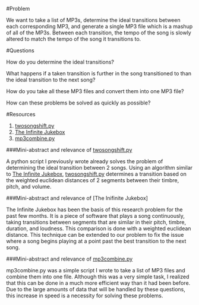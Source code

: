 #Problem

We want to take a list of MP3s, determine the ideal transitions between each corresponding MP3, and generate a single MP3 file which is a mashup of all of the MP3s.  Between each transition, the tempo of the song is slowly altered to match the tempo of the song it transitions to.

#Questions

How do you determine the ideal transitions?

What happens if a taken transition is further in the song transitioned to than the ideal transition to the next song?

How do you take all these MP3 files and convert them into one MP3 file?

How can these problems be solved as quickly as possible?

#Resources

1. [twosongshift.py]
2. [The Infinite Jukebox]
3. [mp3combine.py]

###Mini-abstract and relevance of [twosongshift.py]

A python script I previously wrote already solves the problem of determining the ideal transition between 2 songs.  Using an algorithm similar to [The Infinite Jukebox], [twosongshift.py] determines a transition based on the weighted euclidean distances of 2 segments between their timbre, pitch, and volume.

###Mini-abstract and relevance of [The Inifinite Jukebox]

The Infinite Jukebox has been the basis of this research problem for the past few months.  It is a piece of software that plays a song continuously, taking transitions between segments that are similar in their pitch, timbre, duration, and loudness.  This comparison is done with a weighted euclidean distance.  This technique can be extended to our problem to fix the issue where a song begins playing at a point past the best transition to the next song.

###Mini-abstract and relevance of [mp3combine.py]

mp3combine.py was a simple script I wrote to take a list of MP3 files and combine them into one file.  Although this was a very simple task, I realized that this can be done in a much more efficient way than it had been before.  Due to the large amounts of data that will be handled by these questions, this increase in speed is a necessity for solving these problems.

[twosongshift.py]: https://github.com/mulfordjc/TwoBeatShift/blob/master/twosongshift.py
[The Infinite Jukebox]: infinitejuke.com
[mp3combine.py]: https://github.com/mulfordjc/MP3Repository/blob/master/mp3combine.py
